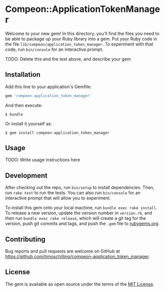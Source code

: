 # Compeon::ApplicationTokenManager

Welcome to your new gem! In this directory, you'll find the files you need to be able to package up your Ruby library into a gem. Put your Ruby code in the file `lib/compeon/application_token_manager`. To experiment with that code, run `bin/console` for an interactive prompt.

TODO: Delete this and the text above, and describe your gem

## Installation

Add this line to your application's Gemfile:

```ruby
gem 'compeon-application_token_manager'
```

And then execute:

    $ bundle

Or install it yourself as:

    $ gem install compeon-application_token_manager

## Usage

TODO: Write usage instructions here

## Development

After checking out the repo, run `bin/setup` to install dependencies. Then, run `rake test` to run the tests. You can also run `bin/console` for an interactive prompt that will allow you to experiment.

To install this gem onto your local machine, run `bundle exec rake install`. To release a new version, update the version number in `version.rb`, and then run `bundle exec rake release`, which will create a git tag for the version, push git commits and tags, and push the `.gem` file to [rubygems.org](https://rubygems.org).

## Contributing

Bug reports and pull requests are welcome on GitHub at https://github.com/timoschilling/compeon-application_token_manager.

## License

The gem is available as open source under the terms of the [MIT License](https://opensource.org/licenses/MIT).
